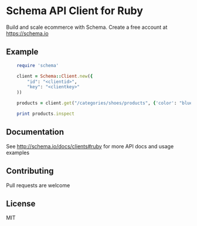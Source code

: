 # Schema API Client for Ruby

Build and scale ecommerce with Schema. Create a free account at https://schema.io

## Example

```ruby
	require 'schema'

	client = Schema::Client.new({
		"id": "<clientid>",
		"key": "<clientkey>"
	))

	products = client.get("/categories/shoes/products", {'color': "blue"})

	print products.inspect
```

## Documentation

See <http://schema.io/docs/clients#ruby> for more API docs and usage examples

## Contributing

Pull requests are welcome

## License

MIT
